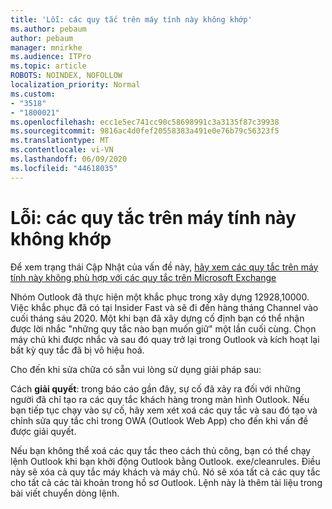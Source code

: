 ```yaml
---
title: 'Lỗi: các quy tắc trên máy tính này không khớp'
ms.author: pebaum
author: pebaum
manager: mnirkhe
ms.audience: ITPro
ms.topic: article
ROBOTS: NOINDEX, NOFOLLOW
localization_priority: Normal
ms.custom:
- "3518"
- "1800021"
ms.openlocfilehash: ecc1e5ec741cc90c58698991c3a3135f87c39938
ms.sourcegitcommit: 9816ac4d0fef20558383a491e0e76b79c56323f5
ms.translationtype: MT
ms.contentlocale: vi-VN
ms.lasthandoff: 06/09/2020
ms.locfileid: "44618035"
---
```

# <a name="error-the-rules-on-this-computer-do-not-match"></a>Lỗi: các quy tắc trên máy tính này không khớp

Để xem trạng thái Cập Nhật của vấn đề này, [hãy xem các quy tắc trên máy tính này không phù hợp với các quy tắc trên Microsoft Exchange](https://support.office.com/article/d032e037-b224-429e-b325-633afde9b5f0)

Nhóm Outlook đã thực hiện một khắc phục trong xây dựng 12928,10000. Việc khắc phục đã có tại Insider Fast và sẽ đi đến hàng tháng Channel vào cuối tháng sáu 2020. Một khi bạn đã xây dựng cố định bạn có thể nhận được lời nhắc "những quy tắc nào bạn muốn giữ" một lần cuối cùng. Chọn máy chủ khi được nhắc và sau đó quay trở lại trong Outlook và kích hoạt lại bất kỳ quy tắc đã bị vô hiệu hoá.

Cho đến khi sửa chữa có sẵn vui lòng sử dụng giải pháp sau:

Cách **giải quyết**: trong báo cáo gần đây, sự cố đã xảy ra đối với những người đã chỉ tạo ra các quy tắc khách hàng trong màn hình Outlook. Nếu bạn tiếp tục chạy vào sự cố, hãy xem xét xoá các quy tắc và sau đó tạo và chỉnh sửa quy tắc chỉ trong OWA (Outlook Web App) cho đến khi vấn đề được giải quyết.

Nếu bạn không thể xoá các quy tắc theo cách thủ công, bạn có thể chạy lệnh Outlook khi bạn khởi động Outlook bằng Outlook. exe/cleanrules. Điều này sẽ xóa cả quy tắc máy khách và máy chủ. Nó sẽ xóa tất cả các quy tắc cho tất cả các tài khoản trong hồ sơ Outlook. Lệnh này là thêm tài liệu trong bài viết chuyển dòng lệnh.